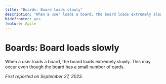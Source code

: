 ```yaml
---
title: "Boards: Board loads slowly"
description: "When a user loads a board, the board loads extremely slowly. This may occur even though the board has a small number of cards."
hidefromtoc: yes
feature: Agile
---
```


# Boards: Board loads slowly

When a user loads a board, the board loads extremely slowly. This may occur even though the board has a small number of cards.

_First reported on September 27, 2023._
